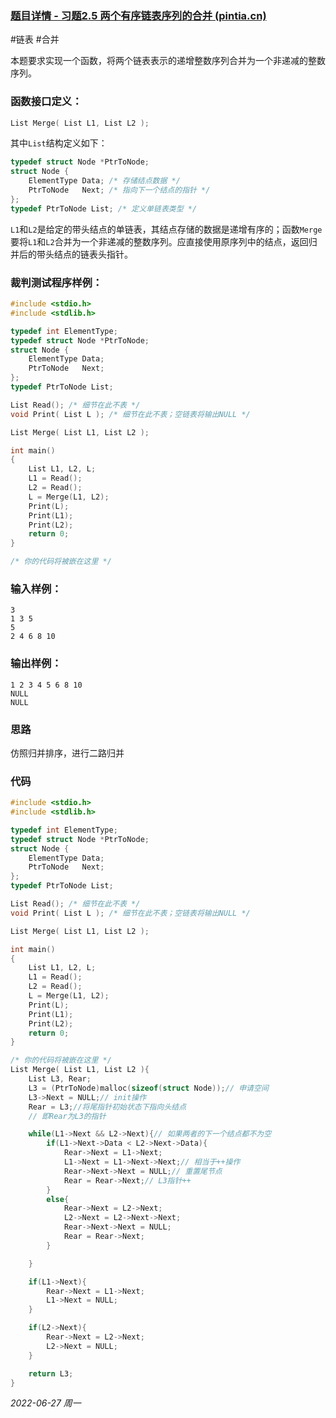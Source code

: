 ### **[题目详情 - 习题2.5 两个有序链表序列的合并 (pintia.cn)](https://pintia.cn/problem-sets/434/problems/5803)**

#链表 #合并

本题要求实现一个函数，将两个链表表示的递增整数序列合并为一个非递减的整数序列。

### 函数接口定义：

```cpp
List Merge( List L1, List L2 );
```

其中`List`结构定义如下：

```cpp
typedef struct Node *PtrToNode;
struct Node {
    ElementType Data; /* 存储结点数据 */
    PtrToNode   Next; /* 指向下一个结点的指针 */
};
typedef PtrToNode List; /* 定义单链表类型 */
```

`L1`和`L2`是给定的带头结点的单链表，其结点存储的数据是递增有序的；函数`Merge`要将`L1`和`L2`合并为一个非递减的整数序列。应直接使用原序列中的结点，返回归并后的带头结点的链表头指针。

### 裁判测试程序样例：

```cpp
#include <stdio.h>
#include <stdlib.h>

typedef int ElementType;
typedef struct Node *PtrToNode;
struct Node {
    ElementType Data;
    PtrToNode   Next;
};
typedef PtrToNode List;

List Read(); /* 细节在此不表 */
void Print( List L ); /* 细节在此不表；空链表将输出NULL */

List Merge( List L1, List L2 );

int main()
{
    List L1, L2, L;
    L1 = Read();
    L2 = Read();
    L = Merge(L1, L2);
    Print(L);
    Print(L1);
    Print(L2);
    return 0;
}

/* 你的代码将被嵌在这里 */
```

### 输入样例：

```in
3
1 3 5
5
2 4 6 8 10
```

### 输出样例：

```out
1 2 3 4 5 6 8 10 
NULL
NULL
```

### 思路

仿照归并排序，进行二路归并

### 代码

```cpp
#include <stdio.h>
#include <stdlib.h>

typedef int ElementType;
typedef struct Node *PtrToNode;
struct Node {
    ElementType Data;
    PtrToNode   Next;
};
typedef PtrToNode List;

List Read(); /* 细节在此不表 */
void Print( List L ); /* 细节在此不表；空链表将输出NULL */

List Merge( List L1, List L2 );

int main()
{
    List L1, L2, L;
    L1 = Read();
    L2 = Read();
    L = Merge(L1, L2);
    Print(L);
    Print(L1);
    Print(L2);
    return 0;
}

/* 你的代码将被嵌在这里 */
List Merge( List L1, List L2 ){
    List L3, Rear;
    L3 = (PtrToNode)malloc(sizeof(struct Node));// 申请空间
    L3->Next = NULL;// init操作
    Rear = L3;//将尾指针初始状态下指向头结点
    // 即Rear为L3的指针

    while(L1->Next && L2->Next){// 如果两者的下一个结点都不为空
        if(L1->Next->Data < L2->Next->Data){
            Rear->Next = L1->Next;
            L1->Next = L1->Next->Next;// 相当于++操作
            Rear->Next->Next = NULL;// 重置尾节点
            Rear = Rear->Next;// L3指针++
        }
        else{
            Rear->Next = L2->Next;
            L2->Next = L2->Next->Next;
            Rear->Next->Next = NULL;
            Rear = Rear->Next;
        }

    }

    if(L1->Next){
        Rear->Next = L1->Next;
        L1->Next = NULL;
    }

    if(L2->Next){
        Rear->Next = L2->Next;
        L2->Next = NULL;
    }

    return L3;
}
```


*2022-06-27 周一*